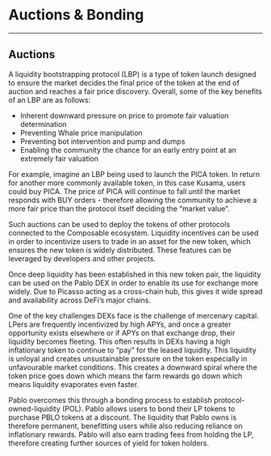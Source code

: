 # Auctions & Bonding

---

## Auctions

A liquidity bootstrapping protocol (LBP) is a type of token launch designed to ensure the market decides the final price
of the token at the end of auction and reaches a fair price discovery. Overall, some of the key benefits of an LBP are 
as follows:

* Inherent downward pressure on price to promote fair valuation determination
* Preventing Whale price manipulation
* Preventing bot intervention and pump and dumps
* Enabling the community the chance for an early entry point at an extremely fair valuation

For example, imagine an LBP being used to launch the PICA token. In return for another more commonly available token, 
in this case Kusama, users could buy PICA. The price of PICA will continue to fall until the market responds with BUY 
orders - therefore allowing the community to achieve a more fair price than the protocol itself deciding the “market 
value”.

Such auctions can be used to deploy the tokens of other protocols connected to the Composable ecosystem. Liquidity 
incentives can be used in order to incentivize users to trade in an asset for the new token, which ensures the new 
token is widely distributed. These features can be leveraged by developers and other projects.

Once deep liquidity has been established in this new token pair, the liquidity can be used on the Pablo DEX in order to 
enable its use for exchange more widely. Due to Picasso acting as a cross-chain hub, this gives it wide spread and 
availability across DeFi’s major chains.

One of the key challenges DEXs face is the challenge of mercenary capital. LPers are frequently incentivized by high 
APYs, and once a greater opportunity exists elsewhere or if APYs on that exchange drop, their liquidity becomes 
fleeting. This often results in DEXs having a high inflationary token to continue to “pay” for the leased liquidity. 
This liquidity is unloyal and creates unsustainable pressure on the token especially in unfavourable market conditions. 
This creates a downward spiral where the token price goes down which means the farm rewards go down which means 
liquidity evaporates even faster.

Pablo overcomes this through a bonding process to establish protocol-owned-liquidity (POL). Pablo allows users to bond 
their LP tokens to purchase PBLO tokens at a discount. The liquidity that Pablo owns is therefore permanent, benefitting
users while also reducing reliance on inflationary rewards. Pablo will also earn trading fees from holding the LP, 
therefore creating further sources of yield for token holders.
